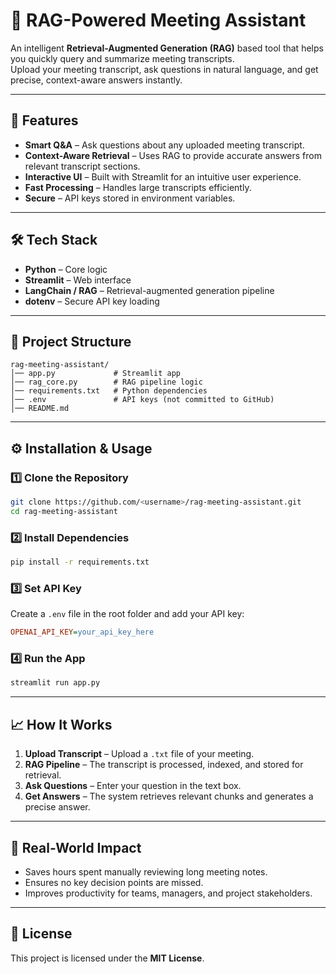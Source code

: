# 🤖 RAG-Powered Meeting Assistant

An intelligent **Retrieval-Augmented Generation (RAG)** based tool that helps you quickly query and summarize meeting transcripts.  
Upload your meeting transcript, ask questions in natural language, and get precise, context-aware answers instantly.

---

## 📌 Features
- **Smart Q&A** – Ask questions about any uploaded meeting transcript.
- **Context-Aware Retrieval** – Uses RAG to provide accurate answers from relevant transcript sections.
- **Interactive UI** – Built with Streamlit for an intuitive user experience.
- **Fast Processing** – Handles large transcripts efficiently.
- **Secure** – API keys stored in environment variables.

---

## 🛠 Tech Stack
- **Python** – Core logic
- **Streamlit** – Web interface
- **LangChain / RAG** – Retrieval-augmented generation pipeline
- **dotenv** – Secure API key loading

---

## 📂 Project Structure
```plaintext
rag-meeting-assistant/
│── app.py             # Streamlit app
│── rag_core.py        # RAG pipeline logic
│── requirements.txt   # Python dependencies
│── .env               # API keys (not committed to GitHub)
│── README.md
```

---

## ⚙️ Installation & Usage

### 1️⃣ Clone the Repository
```bash
git clone https://github.com/<username>/rag-meeting-assistant.git
cd rag-meeting-assistant
```

### 2️⃣ Install Dependencies
```bash
pip install -r requirements.txt
```

### 3️⃣ Set API Key
Create a `.env` file in the root folder and add your API key:
```ini
OPENAI_API_KEY=your_api_key_here
```

### 4️⃣ Run the App
```bash
streamlit run app.py
```

---

## 📈 How It Works
1. **Upload Transcript** – Upload a `.txt` file of your meeting.
2. **RAG Pipeline** – The transcript is processed, indexed, and stored for retrieval.
3. **Ask Questions** – Enter your question in the text box.
4. **Get Answers** – The system retrieves relevant chunks and generates a precise answer.
---

## 🚀 Real-World Impact
- Saves hours spent manually reviewing long meeting notes.
- Ensures no key decision points are missed.
- Improves productivity for teams, managers, and project stakeholders.

---

## 📜 License
This project is licensed under the **MIT License**.
